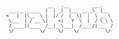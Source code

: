                     __   .__         ___.    
     ___.__._____  |  | _|  |__  __ _\_ |__  
    <   |  |\__  \ |  |/ /  |  \|  |  \ __ \ 
     \___  | / __ \|    <|   Y  \  |  / \_\ \
     / ____|(____  /__|_ \___|  /____/|___  /
     \/          \/     \/    \/          \/ 
